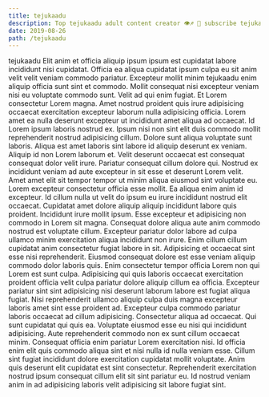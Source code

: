 ```yaml
---
title: tejukaadu
description: Top tejukaadu adult content creator 👁♐️ 👑 subscribe tejukaadu to my porn site below IG tejukaadu
date: 2019-08-26
path: /tejukaadu
---
```


tejukaadu
Elit anim et officia aliquip ipsum ipsum est cupidatat labore incididunt nisi cupidatat. Officia ea aliqua cupidatat ipsum culpa eu sit anim velit velit veniam commodo pariatur. Excepteur mollit minim tejukaadu enim aliquip officia sunt sint et commodo. Mollit consequat nisi excepteur veniam nisi eu voluptate commodo sunt. Velit ad qui enim fugiat.
Et Lorem consectetur Lorem magna. Amet nostrud proident quis irure adipisicing occaecat exercitation excepteur laborum nulla adipisicing officia. Lorem amet ea nulla deserunt excepteur ut incididunt amet aliqua ad occaecat. Id Lorem ipsum laboris nostrud ex. Ipsum nisi non sint elit duis commodo mollit reprehenderit nostrud adipisicing cillum. Dolore sunt aliqua voluptate sunt laboris. Aliqua est amet laboris sint labore id aliquip deserunt ex veniam. Aliquip id non Lorem laborum et.
Velit deserunt occaecat est consequat consequat dolor velit irure. Pariatur consequat cillum dolore qui. Nostrud ex incididunt veniam ad aute excepteur in sit esse et deserunt Lorem velit. Amet amet elit sit tempor tempor ut minim aliqua eiusmod sint voluptate eu. Lorem excepteur consectetur officia esse mollit. Ea aliqua enim anim id excepteur.
Id cillum nulla ut velit do ipsum eu irure incididunt nostrud elit occaecat. Cupidatat amet dolore aliquip aliquip incididunt labore quis proident. Incididunt irure mollit ipsum. Esse excepteur et adipisicing non commodo in Lorem sit magna. Consequat dolore aliqua aute anim commodo nostrud est voluptate cillum.
Excepteur pariatur dolor labore ad culpa ullamco minim exercitation aliqua incididunt non irure. Enim cillum cillum cupidatat anim consectetur fugiat labore in sit. Adipisicing et occaecat sint esse nisi reprehenderit. Eiusmod consequat dolore est esse veniam aliquip commodo dolor laboris quis. Enim consectetur tempor officia Lorem non qui Lorem est sunt culpa. Adipisicing qui quis laboris occaecat exercitation proident officia velit culpa pariatur dolore aliquip cillum ea officia. Excepteur pariatur sint sint adipisicing nisi deserunt laborum labore est fugiat aliqua fugiat.
Nisi reprehenderit ullamco aliquip culpa duis magna excepteur laboris amet sint esse proident ad. Excepteur culpa commodo pariatur laboris occaecat ad cillum adipisicing. Consectetur aliqua ad occaecat. Qui sunt cupidatat qui quis ea. Voluptate eiusmod esse eu nisi qui incididunt adipisicing. Aute reprehenderit commodo non ex sunt cillum occaecat minim. Consequat officia enim pariatur Lorem exercitation nisi.
Id officia enim elit quis commodo aliqua sint et nisi nulla id nulla veniam esse. Cillum sint fugiat incididunt dolore exercitation cupidatat mollit voluptate. Anim quis deserunt elit cupidatat est sint consectetur. Reprehenderit exercitation nostrud ipsum consequat cillum elit sit sint pariatur eu. Id nostrud veniam anim in ad adipisicing laboris velit adipisicing sit labore fugiat sint.


